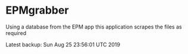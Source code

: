 # EPMgrabber
Using a database from the EPM app this application scrapes the files as required


Latest backup: Sun Aug 25 23:56:01 UTC 2019
